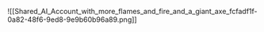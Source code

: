 ![[Shared_AI_Account_with_more_flames_and_fire_and_a_giant_axe_fcfadf1f-0a82-48f6-9ed8-9e9b60b96a89.png]]